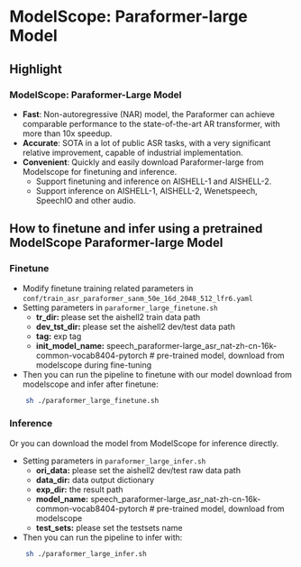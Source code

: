 # ModelScope: Paraformer-large Model

## Highlight

### ModelScope: Paraformer-Large Model
- <strong>Fast</strong>: Non-autoregressive (NAR) model, the Paraformer can achieve comparable performance to the state-of-the-art AR transformer, with more than 10x speedup.
- <strong>Accurate</strong>: SOTA in a lot of public ASR tasks, with a very significant relative improvement, capable of industrial implementation.
- <strong>Convenient</strong>: Quickly and easily download Paraformer-large from Modelscope for finetuning and inference.
    - Support finetuning and inference on AISHELL-1 and AISHELL-2.
    - Support inference on AISHELL-1, AISHELL-2, Wenetspeech, SpeechIO and other audio.

## How to finetune and infer using a pretrained ModelScope Paraformer-large Model

### Finetune
- Modify finetune training related parameters in `conf/train_asr_paraformer_sanm_50e_16d_2048_512_lfr6.yaml`
- Setting parameters in `paraformer_large_finetune.sh`
    - <strong>tr_dir:</strong> please set the aishell2 train data path
    - <strong>dev_tst_dir:</strong> please set the aishell2 dev/test data path
    - <strong>tag:</strong> exp tag
    - <strong>init_model_name:</strong> speech_paraformer-large_asr_nat-zh-cn-16k-common-vocab8404-pytorch # pre-trained model, download from modelscope during fine-tuning
- Then you can run the pipeline to finetune with our model download from modelscope and infer after finetune: 
```sh
    sh ./paraformer_large_finetune.sh
``` 

### Inference

Or you can download the model from ModelScope for inference directly.

- Setting parameters in `paraformer_large_infer.sh`
    - <strong>ori_data:</strong> please set the aishell2 dev/test raw data path
    - <strong>data_dir:</strong> data output dictionary
    - <strong>exp_dir:</strong> the result path
    - <strong>model_name:</strong> speech_paraformer-large_asr_nat-zh-cn-16k-common-vocab8404-pytorch # pre-trained model, download from modelscope
    - <strong>test_sets:</strong> please set the testsets name
- Then you can run the pipeline to infer with: 
```sh
    sh ./paraformer_large_infer.sh
```
